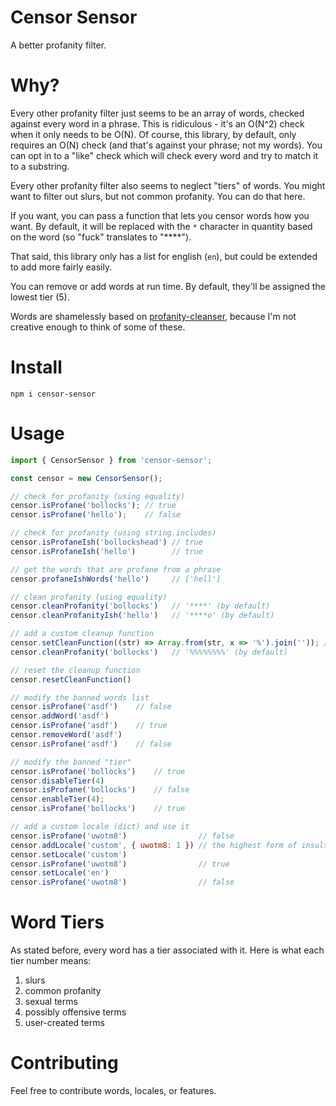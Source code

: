 # Censor Sensor

A better profanity filter.

# Why?

Every other profanity filter just seems to be an array of words, checked against every word in a phrase. This is ridiculous - it's an O(N^2) check when it only needs to be O(N). Of course, this library, by default, only requires an O(N) check (and that's against your phrase; not my words). You can opt in to a "like" check which will check every word and try to match it to a substring.

Every other profanity filter also seems to neglect "tiers" of words. You might want to filter out slurs, but not common profanity. You can do that here.

If you want, you can pass a function that lets you censor words how you want. By default, it will be replaced with the `*` character in quantity based on the word (so "fuck" translates to "****").

That said, this library only has a list for english (`en`), but could be extended to add more fairly easily.

You can remove or add words at run time. By default, they'll be assigned the lowest tier (5).

Words are shamelessly based on [profanity-cleanser](https://github.com/LDNOOBW/profanity-cleanser), because I'm not creative enough to think of some of these.

# Install

`npm i censor-sensor`

# Usage

```js
import { CensorSensor } from 'censor-sensor';

const censor = new CensorSensor();

// check for profanity (using equality)
censor.isProfane('bollocks'); // true
censor.isProfane('hello');    // false

// check for profanity (using string.includes)
censor.isProfaneIsh('bollockshead') // true
censor.isProfaneIsh('hello')        // true

// get the words that are profane from a phrase
censor.profaneIshWords('hello')     // ['hell']

// clean profanity (using equality)
censor.cleanProfanity('bollocks')   // '****' (by default)
censor.cleanProfanityIsh('hello')   // '****o' (by default)

// add a custom cleanup function
censor.setCleanFunction((str) => Array.from(str, x => '%').join('')); // replace all bad characters with '%'
censor.cleanProfanity('bollocks')   // '%%%%%%%%' (by default)

// reset the cleanup function
censor.resetCleanFunction()

// modify the banned words list
censor.isProfane('asdf')    // false
censor.addWord('asdf')
censor.isProfane('asdf')    // true
censor.removeWord('asdf')
censor.isProfane('asdf')    // false

// modify the banned "tier"
censor.isProfane('bollocks')    // true
censor.disableTier(4)
censor.isProfane('bollocks')    // false 
censor.enableTier(4);
censor.isProfane('bollocks')    // true

// add a custom locale (dict) and use it
censor.isProfane('uwotm8')                // false
censor.addLocale('custom', { uwotm8: 1 }) // the highest form of insult
censor.setLocale('custom')
censor.isProfane('uwotm8')                // true
censor.setLocale('en')
censor.isProfane('uwotm8')                // false
```

# Word Tiers

As stated before, every word has a tier associated with it. Here is what each tier number means:

1. slurs
2. common profanity
3. sexual terms
4. possibly offensive terms
5. user-created terms

# Contributing

Feel free to contribute words, locales, or features.
